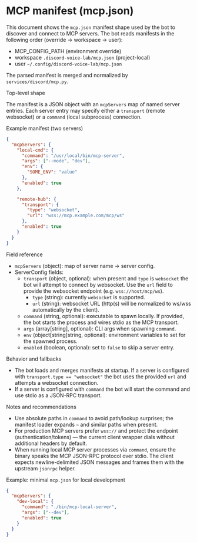 # MCP manifest (mcp.json)

This document shows the `mcp.json` manifest shape used by the bot to discover and connect to MCP servers. The bot reads manifests in the following order (override -> workspace -> user):

- MCP_CONFIG_PATH (environment override)
- workspace `.discord-voice-lab/mcp.json` (project-local)
- user `~/.config/discord-voice-lab/mcp.json`

The parsed manifest is merged and normalized by `services/discord/mcp.py`.

Top-level shape

The manifest is a JSON object with an `mcpServers` map of named server entries. Each server entry may specify either a `transport` (remote websocket) or a `command` (local subprocess) connection.

Example manifest (two servers)

```json
{
  "mcpServers": {
    "local-cmd": {
      "command": "/usr/local/bin/mcp-server",
      "args": ["--mode", "dev"],
      "env": {
        "SOME_ENV": "value"
      },
      "enabled": true
    },

    "remote-hub": {
      "transport": {
        "type": "websocket",
        "url": "wss://mcp.example.com/mcp/ws"
      },
      "enabled": true
    }
  }
}
```

Field reference

- `mcpServers` (object): map of server name -> server config.
- ServerConfig fields:
  - `transport` (object, optional): when present and `type` is `websocket` the bot will attempt to connect by websocket. Use the `url` field to provide the websocket endpoint (e.g. `wss://host/mcp/ws`).
    - `type` (string): currently `websocket` is supported.
    - `url` (string): websocket URL (http(s) will be normalized to ws/wss automatically by the client).
  - `command` (string, optional): executable to spawn locally. If provided, the bot starts the process and wires stdio as the MCP transport.
  - `args` (array[string], optional): CLI args when spawning `command`.
  - `env` (object[string]string, optional): environment variables to set for the spawned process.
  - `enabled` (boolean, optional): set to `false` to skip a server entry.

Behavior and fallbacks

- The bot loads and merges manifests at startup. If a server is configured with `transport.type == "websocket"` the bot uses the provided `url` and attempts a websocket connection.
- If a server is configured with `command` the bot will start the command and use stdio as a JSON-RPC transport.

Notes and recommendations

- Use absolute paths in `command` to avoid path/lookup surprises; the manifest loader expands `~` and similar paths when present.
- For production MCP servers prefer `wss://` and protect the endpoint (authentication/tokens) — the current client wrapper dials without additional headers by default.
- When running local MCP server processes via `command`, ensure the binary speaks the MCP JSON-RPC protocol over stdio. The client expects newline-delimited JSON messages and frames them with the upstream `jsonrpc` helper.

Example: minimal `mcp.json` for local development

```json
{
  "mcpServers": {
    "dev-local": {
      "command": "./bin/mcp-local-server",
      "args": ["--dev"],
      "enabled": true
    }
  }
}
```
